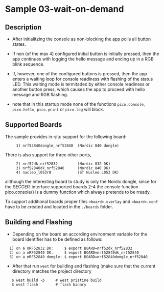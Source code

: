 # Sample 03-wait-on-demand

## Description

* After initialitzing the console as non-blocking the app polls all button
  states.

* If non (of the max 4) configured initial button is initially pressed, then
  the app continues with logging the hello message and ending up in a RGB blink
  sequence.

* If, however, one of the configured buttons is pressed, then the app enters
  a waiting loop for console readiness with flashing of the status LED. This
  waiting mode is termitaded by either console readiness or another button
  press, which causes the app to proceed with hello message and RGB flashing.

* note that in this startup mode none of the functions `pico.console`,
  `pico.hello`, `pico.print` or `pico.log` will block.

## Supported Boards

The sample provides in-situ support for the following board:
```
     1) nrf52840dongle_nrf52840  (Nordic 840 dongle)
```
There is also support for three other ports,
```
     2) nrf52dk_nrf52832         (Nordic 832 DK)
     3) nrf52840dk_nrf52840      (Nordic 840 DK)
     4) nucleo_l053r8            (ST Nucleo L053 DK)
```
allthough the interesting board to study is only the Nordic dongle, since for
the SEGGER-interface supported boards 2-4 the console function pico.console()
is a dummy function which always pretends to be rready.

To support additional boards proper files `<board>.overlay` and `<board>.conf`
have to be created and located in the `./boards` folder.


## Building and Flashing

* Depending on the board an according environment variable for the board
  identifier has to be defined as follows:

```
  1) on a nRF52832 DK:     $ export BOARD=nrf52dk_nrf52832
  2) on a nRF52840 DK:     $ export BOARD=nrf52840dk_nrf52840
  3) on a nRF52840 dongle: $ export BOARD=nrf52840dongle_nrf52840
```  
* After that run `west` for building and flashing (make sure that the current
  directory matches the project directory

```
   $ west build -p     # west pristine build
   $ west flash        # flash binary
```
